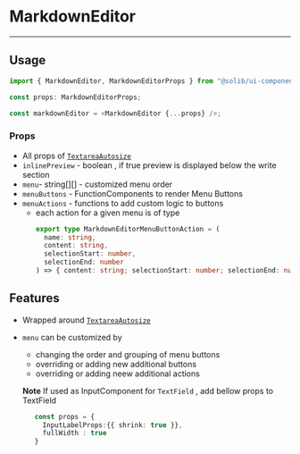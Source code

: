 # MarkdownEditor

---

## Usage

```typescript
import { MarkdownEditor, MarkdownEditorProps } from "@solib/ui-components";

const props: MarkdownEditorProps;

const markdownEditor = <MarkdownEditor {...props} />;
```

### Props

- All props of [`TextareaAutosize`](https://mui.com/components/textarea-autosize/)
- `inlinePreview` - boolean , if true preview is displayed below the write section
- `menu`- string[][] - customized menu order
- `menuButtons` - FunctionComponents to render Menu Buttons
- `menuActions` - functions to add custom logic to buttons
  - each action for a given menu is of type
    ```typescript
    export type MarkdownEditorMenuButtonAction = (
      name: string,
      content: string,
      selectionStart: number,
      selectionEnd: number
    ) => { content: string; selectionStart: number; selectionEnd: number };
    ```

## Features

- Wrapped around [`TextareaAutosize`](https://mui.com/components/textarea-autosize/)
- `menu` can be customized by

  - changing the order and grouping of menu buttons
  - overriding or adding new additional buttons
  - overriding or adding neew additional actions

  **Note**
  If used as InputComponent for `TextField` , add bellow props to TextField

  ```typescript
     const props = {
       InputLabelProps:{{ shrink: true }},
       fullWidth : true
     }
  ```
